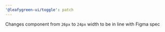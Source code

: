 ```yaml
---
'@leafygreen-ui/toggle': patch
---
```


Changes component from `26px` to `24px` width to be in line with Figma spec
